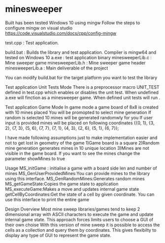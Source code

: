 # minesweeper
Built has been tested Windows 10 using mingw
Follow the steps to configure mingw on visual studio https://code.visualstudio.com/docs/cpp/config-mingw


test.cpp : Test application.

build.bat : Builds the library and test application. Compiler is mingw64 and tested on Windows 10
a.exe : test application binary
minesweeperLib.c : Mine sweeper game
minesweeperLib.h : Mine sweeper game header
minesweeperLib.a : Main deliverable of the project

You can modify build.bat for the target platform you want to test the library


Test application Unit Tests Mode
There is a preprocessor macro UNIT_TEST defined in test.cpp which enables or disables the unit test. 
When undefined a.exe will finction as a minesweeper game. 
When defined unit tests will run . 


Test application Game Mode
In game mode a game board of 8x8 is created with 10 mines placed
You will be promopted to select mine generation
If random is selected 10 mines will be generated randomwly for you
If user input is provided mines will be placed on following coordinates
{{0, 1}, {3, 2}, {7, 3}, {5, 6}, {7, 7}, {7, 1}, {4, 3}, {2, 6}, {5, 1}, {6, 7}};


I have made following assumptions just to make implementation easier and not to get lost in geometry of the game
1)Game board is a square
2)Random mine generation generates mines in 10 unique location
3)Mines are not visible in the game board. If you want to see the mines change the parameter showMines to true




Usage
MS_initGame : initialise a game with a board side len and number of mines
MS_GenUserProvidedMines:You can provide mines to the library using this interface. 
MS_GenRandomMines:Generates random mines
MS_getGameState:Copies the game state to application
MS_executeGame:Makes a move and updates internal game state
getCellByCoordinates:Get the state of a cell by given coordinate. You can use this interface to print the entire game


Design Overview
Most mine sweep libraries/games tend to keep 2 dimensional array with ASCII characters to execute the  game and update internal game state.
This approach forces limits users to choose a GUI of their own choise
With this version of mine sweep it is possible to access the cells as a collection and query them by coordinates. This gives flexibilty
to display any type of GUI to represent the game state.
